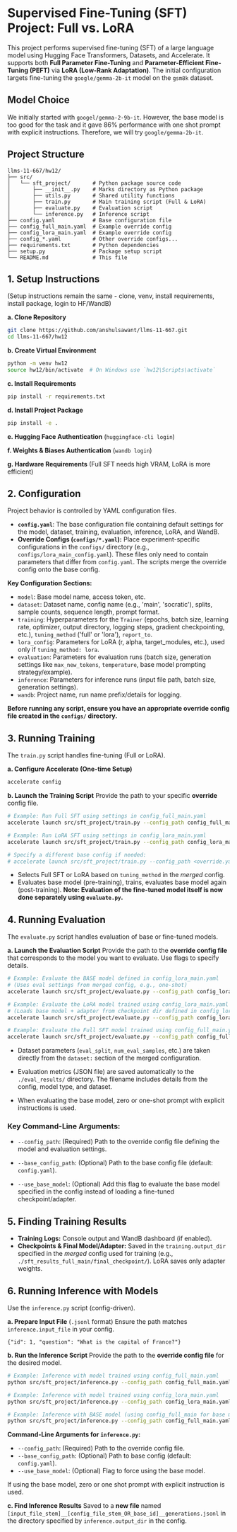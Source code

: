 # Supervised Fine-Tuning (SFT) Project: Full vs. LoRA

This project performs supervised fine-tuning (SFT) of a large language model using Hugging Face Transformers, Datasets, and Accelerate. It supports both **Full Parameter Fine-Tuning** and **Parameter-Efficient Fine-Tuning (PEFT)** via **LoRA (Low-Rank Adaptation)**. The initial configuration targets fine-tuning the `google/gemma-2b-it` model on the `gsm8k` dataset.

## Model Choice
We initially started with `googel/gemma-2-9b-it`. However, the base model is too good for the task and it gave 86% performance with one shot prompt with explicit instructions. Therefore, we will try `google/gemma-2b-it`.

## Project Structure

```text
llms-11-667/hw12/
├── src/
│   └── sft_project/       # Python package source code
│       ├── __init__.py    # Marks directory as Python package
│       ├── utils.py       # Shared utility functions
│       ├── train.py       # Main training script (Full & LoRA)
│       ├── evaluate.py    # Evaluation script
│       └── inference.py   # Inference script
├── config.yaml            # Base configuration file
├── config_full_main.yaml  # Example override config
├── config_lora_main.yaml  # Example override config
├── config_*.yaml          # Other override configs...
├── requirements.txt       # Python dependencies
├── setup.py               # Package setup script
└── README.md              # This file
```

## 1. Setup Instructions

(Setup instructions remain the same - clone, venv, install requirements, install package, login to HF/WandB)

**a. Clone Repository**
```bash
git clone https://github.com/anshulsawant/llms-11-667.git
cd llms-11-667/hw12 
```
**b. Create Virtual Environment**
```bash
python -m venv hw12
source hw12/bin/activate  # On Windows use `hw12\Scripts\activate`
```
**c. Install Requirements**
```bash
pip install -r requirements.txt
```
**d. Install Project Package**
```bash
pip install -e .
```
**e. Hugging Face Authentication** (`huggingface-cli login`)

**f. Weights & Biases Authentication** (`wandb login`)

**g. Hardware Requirements** (Full SFT needs high VRAM, LoRA is more efficient)

## 2. Configuration

Project behavior is controlled by YAML configuration files.

* **`config.yaml`**: The base configuration file containing default settings for the model, dataset, training, evaluation, inference, LoRA, and WandB.
* **Override Configs (`configs/*.yaml`):** Place experiment-specific configurations in the `configs/` directory (e.g., `configs/lora_main_config.yaml`). These files only need to contain parameters that differ from `config.yaml`. The scripts merge the override config onto the base config.

**Key Configuration Sections:**

* `model`: Base model name, access token, etc.
* `dataset`: Dataset name, config name (e.g., 'main', 'socratic'), splits, sample counts, sequence length, prompt format.
* `training`: Hyperparameters for the `Trainer` (epochs, batch size, learning rate, optimizer, output directory, logging steps, gradient checkpointing, etc.), `tuning_method` ('full' or 'lora'), `report_to`.
* `lora_config`: Parameters for LoRA (r, alpha, target_modules, etc.), used only if `tuning_method: lora`.
* `evaluation`: Parameters for evaluation runs (batch size, generation settings like `max_new_tokens`, `temperature`, base model prompting strategy/example).
* `inference`: Parameters for inference runs (input file path, batch size, generation settings).
* `wandb`: Project name, run name prefix/details for logging.

**Before running any script, ensure you have an appropriate override config file created in the `configs/` directory.**

## 3. Running Training

The `train.py` script handles fine-tuning (Full or LoRA).

**a. Configure Accelerate (One-time Setup)**
```bash
accelerate config
```

**b. Launch the Training Script**
Provide the path to your specific **override** config file.
```bash
# Example: Run Full SFT using settings in config_full_main.yaml
accelerate launch src/sft_project/train.py --config_path config_full_main.yaml

# Example: Run LoRA SFT using settings in config_lora_main.yaml
accelerate launch src/sft_project/train.py --config_path config_lora_main.yaml

# Specify a different base config if needed:
# accelerate launch src/sft_project/train.py --config_path <override.yaml> --base_config <base.yaml>
```
* Selects Full SFT or LoRA based on `tuning_method` in the *merged* config.
* Evaluates base model (pre-training), trains, evaluates base model again (post-training). **Note: Evaluation of the fine-tuned model itself is now done separately using `evaluate.py`.**

## 4. Running Evaluation

The `evaluate.py` script handles evaluation of base or fine-tuned models.

**a. Launch the Evaluation Script**
Provide the path to the **override config file** that corresponds to the model you want to evaluate. Use flags to specify details.
```bash
# Example: Evaluate the BASE model defined in config_lora_main.yaml
# (Uses eval settings from merged config, e.g., one-shot)
accelerate launch src/sft_project/evaluate.py --config_path config_lora_main.yaml --use_base_model

# Example: Evaluate the LoRA model trained using config_lora_main.yaml
# (Loads base model + adapter from checkpoint dir defined in config_lora_main.yaml)
accelerate launch src/sft_project/evaluate.py --config_path config_lora_main.yaml

# Example: Evaluate the Full SFT model trained using config_full_main.yaml
accelerate launch src/sft_project/evaluate.py --config_path config_full_main.yaml
```
* Dataset parameters (`eval_split`, `num_eval_samples`, etc.) are taken directly from the `dataset:` section of the merged configuration.

* Evaluation metrics (JSON file) are saved automatically to the `./eval_results/` directory. The filename includes details from the config, model type, and dataset.
* When evaluating the base model, zero or one-shot prompt with explicit instructions is used.
### Key Command-Line Arguments:

* `--config_path`: (Required) Path to the override config file defining the model and evaluation settings.

* `--base_config_path`: (Optional) Path to the base config file (default: `config.yaml`).

* `--use_base_model`: (Optional) Add this flag to evaluate the base model specified in the config instead of loading a fine-tuned checkpoint/adapter.

## 5. Finding Training Results

* **Training Logs:** Console output and WandB dashboard (if enabled).
* **Checkpoints & Final Model/Adapter:** Saved in the `training.output_dir` specified in the *merged* config used for training (e.g., `./sft_results_full_main/final_checkpoint/`). LoRA saves only adapter weights.

## 6. Running Inference with Models

Use the `inference.py` script (config-driven).

**a. Prepare Input File** (`.jsonl` format)
Ensure the path matches `inference.input_file` in your config.
```jsonl
{"id": 1, "question": "What is the capital of France?"}
```

**b. Run the Inference Script**
Provide the path to the **override config file** for the desired model.
```bash
# Example: Inference with model trained using config_full_main.yaml
python src/sft_project/inference.py --config_path config_full_main.yaml

# Example: Inference with model trained using config_lora_main.yaml
python src/sft_project/inference.py --config_path config_lora_main.yaml

# Example: Inference with BASE model (using config_full_main for base model info)
python src/sft_project/inference.py --config_path config_full_main.yaml --use_base_model
```
**Command-Line Arguments for `inference.py`:**
* `--config_path`: (Required) Path to the override config file.
* `--base_config_path`: (Optional) Path to base config (default: `config.yaml`).
* `--use_base_model`: (Optional) Flag to force using the base model.

If using the base model, zero or one shot prompt with explicit instruction is used.

**c. Find Inference Results**
Saved to a **new file** named `[input_file_stem]__[config_file_stem_OR_base_id]__generations.jsonl` in the directory specified by `inference.output_dir` in the config.

